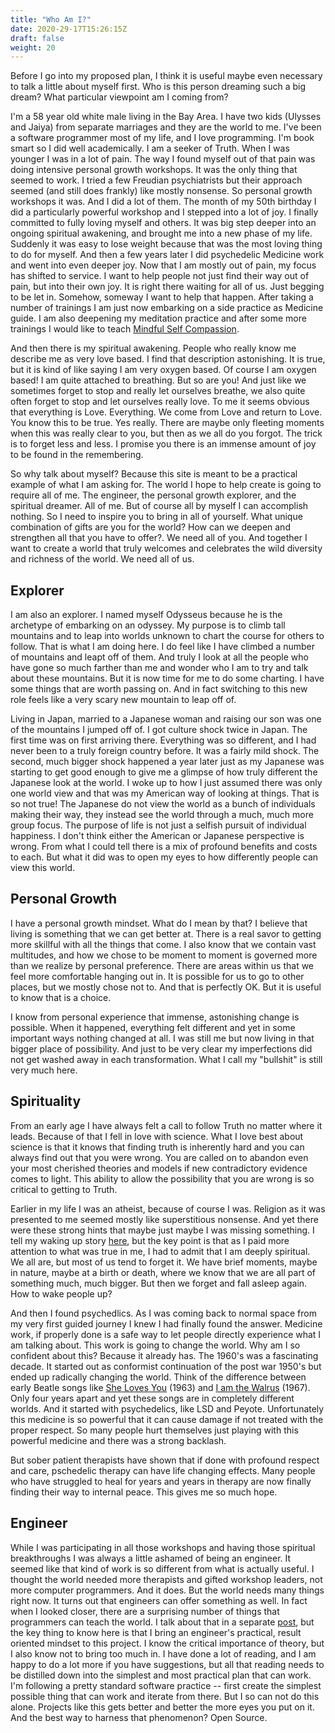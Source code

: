 ```yaml
---
title: "Who Am I?"
date: 2020-29-17T15:26:15Z
draft: false
weight: 20
---
```

Before I go into my proposed plan, I think it is useful maybe even necessary to talk a little about myself first. Who is this person dreaming such a big dream? What particular viewpoint am I coming from?

I'm a 58 year old white male living in the Bay Area. I have two kids (Ulysses and Jaiya) from separate marriages and they are the world to me. I've been a software programmer most of my life, and I love programming. I'm book smart so I did well academically. I am a seeker of Truth. When I was younger I was in a lot of pain. The way I found myself out of that pain was doing intensive personal growth workshops. It was the only thing that seemed to work. I tried a few Freudian psychiatrists but their approach seemed (and still does frankly) like mostly nonsense. So personal growth workshops it was. And I did a lot of them. The month of my 50th birthday I did a particularly powerful workshop and I stepped into a lot of joy. I finally committed to fully loving myself and others. It was big step deeper into an ongoing spiritual awakening, and brought me into a new phase of my life. Suddenly it was easy to lose weight because that was the most loving thing to do for myself. And then a few years later I did psychedelic Medicine work and went into even deeper joy. Now that I am mostly out of pain, my focus has shifted to service. I want to help people not just find their way out of pain, but into their own joy. It is right there waiting for all of us. Just begging to be let in. Somehow, someway I want to help that happen. After taking a number of trainings I am just now embarking on a side practice as Medicine guide. I am also deepening my meditation practice and after some more trainings I would like to teach [Mindful Self Compassion](https://centerformsc.org/).

And then there is my spiritual awakening. People who really know me describe me as very love based. I find that description astonishing. It is true, but it is kind of like saying I am very oxygen based. Of course I am oxygen based! I am quite attached to breathing. But so are you! And just like we sometimes forget to stop and really let ourselves breathe, we also quite often forget to stop and let ourselves really love. To me it seems obvious that everything is Love. Everything. We come from Love and return to Love. You know this to be true. Yes really. There are maybe only fleeting moments when this was really clear to you, but then as we all do you forgot. The trick is to forget less and less. I promise you there is an immense amount of joy to be found in the remembering.

So why talk about myself? Because this site is meant to be a practical example of what I am asking for. The world I hope to help create is going to require all of me. The engineer, the personal growth explorer, and the spiritual dreamer. All of me. But of course all by myself I can accomplish nothing. So I need to inspire you to bring in all of yourself. What unique combination of gifts are you for the world? How can we deepen and strengthen all that you have to offer?. We need all of you. And together I want to create a world that truly welcomes and celebrates the wild diversity and richness of the world. We need all of us.

## Explorer

I am also an explorer. I named myself Odysseus because he is the archetype of embarking on an odyssey. My purpose is to climb tall mountains and to leap into worlds unknown to chart the course for others to follow. That is what I am doing here. I do feel like I have climbed a number of mountains and leapt off of them. And truly I look at all the people who have gone so much farther than me and wonder who I am to try and talk about these mountains. But it is now time for me to do some charting. I have some things that are worth passing on. And in fact switching to this new role feels like a very scary new mountain to leap off of.

Living in Japan, married to a Japanese woman and raising our son was one of the mountains I jumped off of. I got culture shock twice in Japan. The first time was on first arriving there. Everything was so different, and I had never been to a truly foreign country before. It was a fairly mild shock. The second, much bigger shock happened a year later just as my Japanese was starting to get good enough to give me a glimpse of how truly different the Japanese look at the world. I woke up to how I just assumed there was only one world view and that was my American way of looking at things. That is so not true! The Japanese do not view the world as a bunch of individuals making their way, they instead see the world through a much, much more group focus. The purpose of life is not just a selfish pursuit of individual happiness. I don't think either the American or Japanese perspective is wrong. From what I could tell there is a mix of profound benefits and costs to each. But what it did was to open my eyes to how differently people can view this world.


## Personal Growth

I have a personal growth mindset. What do I mean by that? I believe that living is something that we can get better at. There is a real savor to getting more skillful with all the things that come. I also know that we contain vast multitudes, and how we chose to be moment to moment is governed more than we realize by personal preference. There are areas within us that we feel more comfortable hanging out in. It is possible for us to go to other places, but we mostly chose not to. And that is perfectly OK. But it is useful to know that is a choice.

I know from personal experience that immense, astonishing change is possible. When it happened, everything felt different and yet in some important ways nothing changed at all. I was still me but now living in that bigger place of possibility. And just to be very clear my imperfections did not get washed away in each transformation. What I call my "bullshit" is still very much here.

## Spirituality

From an early age I have always felt a call to follow Truth no matter where it leads. Because of that I fell in love with science. What I love best about science is that it knows that finding truth is inherently hard and you can always find out that you were wrong. You are called on to abandon even your most cherished theories and models if new contradictory evidence comes to light.  This ability to allow the possibility that you are wrong is so critical to getting to Truth.

Earlier in my life I was an atheist, because of course I was. Religion as it was presented to me seemed mostly like superstitious nonsense. And yet there were these strong hints that maybe just maybe I was missing something. I tell my waking up story [here](http://www.cosmosgame.org), but the key point is that as I paid more attention to what was true in me, I had to admit that I am deeply spiritual. We all are, but most of us tend to forget it. We have brief moments, maybe in nature, maybe at a birth or death, where we know that we are all part of something much, much bigger. But then we forget and fall asleep again. How to wake people up?

And then I found psychedlics. As I was coming back to normal space from my very first guided journey I knew I had finally found the answer. Medicine work, if properly done is a safe way to let people directly experience what I am talking about. This work is going to change the world. Why am I so confident about this? Because it already has. The 1960's was a fascinating decade. It started out as conformist continuation of the post war 1950's but ended up radically changing the world. Think of the difference between early Beatle songs like [She Loves You](https://en.wikipedia.org/wiki/She_Loves_You) (1963) and [I am the Walrus](https://en.wikipedia.org/wiki/I_Am_the_Walrus) (1967). Only four years apart and yet these songs are in completely different worlds. And it started with psychedelics, like LSD and Peyote.  Unfortunately this medicine is so powerful that it can cause damage if not treated with the proper respect. So many people hurt themselves just playing with this powerful medicine and there was a strong backlash.

But sober patient therapists have shown that if done with profound respect and care, pschedelic therapy can have life changing effects. Many people who have struggled to heal for years and years in therapy are now finally finding their way to internal peace. This gives me so much hope.

## Engineer

While I was participating in all those workshops and having those spiritual breakthroughs I was always a little ashamed of being an engineer. It seemed like that kind of work is so different from what is actually useful. I thought the world needed more therapists and gifted workshop leaders, not more computer programmers. And it does. But the world needs many things right now. It turns out that engineers can offer something as well. In fact when I looked closer, there are a surprising number of things that programmers can teach the world. I talk about that in a separate [post](/save-the-world/posts/programmers-path), but the key thing to know here is that I bring an engineer's practical, result oriented mindset to this project. I know the critical importance of theory, but I also know not to bring too much in. I have done a lot of reading, and I am happy to do a lot more if you have suggestions, but all that reading needs to be distilled down into the simplest and most practical plan that can work. I'm following a pretty standard software practice -- first create the simplest possible thing that can work and iterate from there. But I so can not do this alone. Projects like this gets better and better the more eyes you put on it. And the best way to harness that phenomenon? Open Source.
